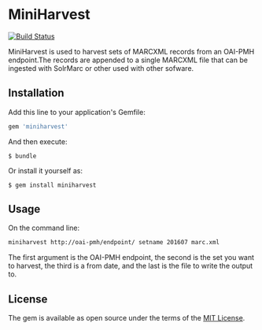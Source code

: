 # MiniHarvest

[![Build Status](https://travis-ci.org/little9/miniharvest.svg?branch=master)](https://travis-ci.org/little9/miniharvest)

MiniHarvest is used to harvest sets of MARCXML records from an OAI-PMH endpoint.The records are appended to a single MARCXML file that can be ingested with SolrMarc or other used with other sofware.

## Installation

Add this line to your application's Gemfile:

```ruby
gem 'miniharvest'
```

And then execute:

    $ bundle

Or install it yourself as:

    $ gem install miniharvest

## Usage

On the command line:

```bash
miniharvest http://oai-pmh/endpoint/ setname 201607 marc.xml
```
The first argument is the OAI-PMH endpoint, the second is the set you want to harvest, the third is a from date, and the
last is the file to write the output to. 

## License

The gem is available as open source under the terms of the [MIT License](http://opensource.org/licenses/MIT).


